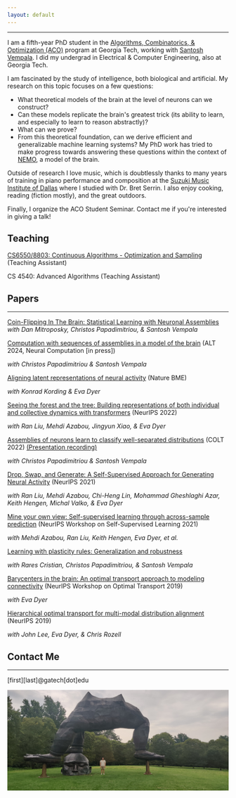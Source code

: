 ```yaml
---
layout: default
---
```


* * *


I am a fifth-year PhD student in the [Algorithms, Combinatorics, & Optimization (ACO)](https://aco.gatech.edu/) program at Georgia Tech, working with [Santosh Vempala](https://faculty.cc.gatech.edu/~vempala/). I did my undergrad in Electrical & Computer Engineering, also at Georgia Tech. 

I am fascinated by the study of intelligence, both biological and artificial. My research on this topic focuses on a few questions:
*   What theoretical models of the brain at the level of neurons can we construct?
*   Can these models replicate the brain's greatest trick (its ability to learn, and especially to learn to reason abstractly)?
*   What can we prove?
*   From this theoretical foundation, can we derive efficient and generalizable machine learning systems?
My PhD work has tried to make progress towards answering these questions within the context of [NEMO](https://mdabagia.github.io/nemo/), a model of the brain.

Outside of research I love music, which is doubtlessly thanks to many years of training in piano performance and composition at the [Suzuki Music Institute of Dallas](https://www.suzukimusicdallas.org/) where I studied with Dr. Bret Serrin. I also enjoy cooking, reading (fiction mostly), and the great outdoors.

Finally, I organize the ACO Student Seminar. Contact me if you're interested in giving a talk!

## Teaching
[CS6550/8803: Continuous Algorithms - Optimization and Sampling](https://santoshv.github.io/2023CS6550/contalgos.html) (Teaching Assistant)

CS 4540: Advanced Algorithms (Teaching Assistant)

## Papers

* * *
[Coin-Flipping In The Brain: Statistical Learning with Neuronal Assemblies](https://arxiv.org/abs/2406.07715)
_with Dan Mitroposky, Christos Papadimitriou, & Santosh Vempala_

[Computation with sequences of assemblies in a model of the brain](https://arxiv.org/abs/2306.03812) (ALT 2024, Neural Computation [in press])

_with Christos Papadimitriou & Santosh Vempala_

[Aligning latent representations of neural activity](https://www.nature.com/articles/s41551-022-00962-7) (Nature BME)

_with Konrad Kording & Eva Dyer_

[Seeing the forest and the tree: Building representations of both individual and collective dynamics with transformers](https://proceedings.neurips.cc/paper_files/paper/2022/hash/1022661f3f43406065641f16ce25eafa-Abstract-Conference.html) (NeurIPS 2022)

_with Ran Liu, Mehdi Azabou, Jingyun Xiao, & Eva Dyer_

[Assemblies of neurons learn to classify well-separated distributions](https://proceedings.mlr.press/v178/dabagia22a.html) (COLT 2022)
[(Presentation recording)](https://slideslive.com/38985672)

_with Christos Papadimitriou & Santosh Vempala_

[Drop, Swap, and Generate: A Self-Supervised Approach for Generating Neural Activity](https://proceedings.neurips.cc/paper/2021/file/58182b82110146887c02dbd78719e3d5-Paper.pdf) (NeurIPS 2021)

_with Ran Liu, Mehdi Azabou, Chi-Heng Lin, Mohammad Gheshlaghi Azar, Keith Hengen, Michal Valko, & Eva Dyer_

[Mine your own view: Self-supervised learning through across-sample prediction](https://arxiv.org/pdf/2102.10106.pdf) (NeurIPS Workshop on Self-Supervised Learning 2021)

_with Mehdi Azabou, Ran Liu, Keith Hengen, Eva Dyer, et al._


[Learning with plasticity rules: Generalization and robustness](https://openreview.net/pdf?id=XEyElxd9zji)

_with Rares Cristian, Christos Papadimitriou, & Santosh Vempala_

[Barycenters in the brain: An optimal transport approach to modeling connectivity](https://raw.githubusercontent.com/mdabagia/mdabagia.github.io/master/OTML__Learning_shape_primitives_for_whole_brain_projectomes.pdf) (NeurIPS Workshop on Optimal Transport 2019)

_with Eva Dyer_

[Hierarchical optimal transport for multi-modal distribution alignment](http://papers.nips.cc/paper/9501-hierarchical-optimal-transport-for-multimodal-distribution-alignment) (NeurIPS 2019)

_with John Lee, Eva Dyer, & Chris Rozell_

## Contact Me

* * *

[first][last]@gatech[dot]edu

![Three-Legged Buddha](https://raw.githubusercontent.com/mdabagia/mdabagia.github.io/master/IMG_20230810_120939.jpg)
